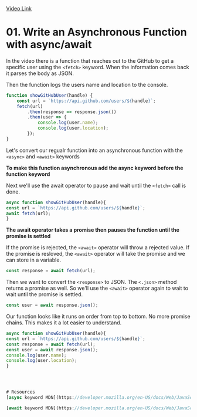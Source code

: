 [Video Link](https://egghead.io/lessons/javascript-write-an-asynchronous-function-with-async-await)

# 01. Write an Asynchronous Function with async/await

In the video there is a function that reaches out to the GitHub to get a specific user using the ```<fetch>``` keyword. When the information comes back it parses the body as JSON.

Then the function logs the users name and location to the console.

```javascript
function showGitHubUser(handle) {
    const url = `https://api.github.com/users/${handle}`;
    fetch(url)
        .then(response => response.json())
        .then(user => {
            console.log(user.name);
            console.log(user.location);
        });
}
```
Let's convert our regualr function into an asynchronous function with the ```<async>``` and ```<await>``` keywords

**To make this function asynchronous add the async keyword before the function keyword**

Next we'll use the await operator to pause and wait until the ```<fetch>``` call is done.

```javascript
async function showGitHubUser(handle){
const url = `https://api.github.com/users/${handle}`;
await fetch(url);
}
```
**The await operator takes a promise then pauses the function until the promise is settled**

If the promise is rejected, the ```<await>``` operator will throw a rejected value. If the promise is resloved, the ```<await>``` operator will take the promise and we can store in a variable.

```javascript
const response = await fetch(url);
```

Then we want to convert the ```<response>``` to JSON. The ```<.json>``` method returns a promise as well. So we'll use the ```<await>``` operator again to wait to wait until the promise is settled.

```javascript
const user = await response.json();
```
Our function looks like it runs on order from top to bottom. No more promise chains. This makes it a lot easier to understand.

```javascript
async function showGitHubUser(handle){
const url = `https://api.github.com/users/${handle}`;
const response = await fetch(url);
const user = await response.json();
console.log(user.name);
console.log(user.location);
}




# Resources
[async keyword MDN](https://developer.mozilla.org/en-US/docs/Web/JavaScript/Reference/Statements/async_function)

[await keyword MDN](https://developer.mozilla.org/en-US/docs/Web/JavaScript/Reference/Operators/await)


